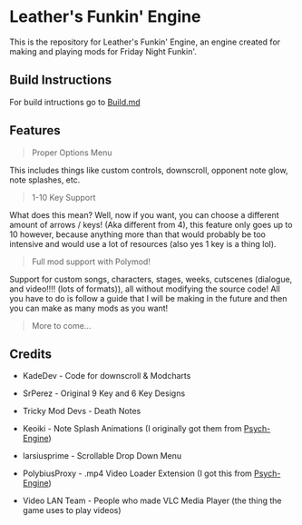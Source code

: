 # Leather's Funkin' Engine

This is the repository for Leather's Funkin' Engine, an engine created for making and playing mods for Friday Night Funkin'.

## Build Instructions

For build intructions go to [Build.md](https://github.com/Leather128/LeathersFunkinEngine/blob/master/Build.md)

## Features

> Proper Options Menu

This includes things like custom controls, downscroll, opponent note glow, note splashes, etc.

> 1-10 Key Support

What does this mean? Well, now if you want, you can choose a different amount of arrows / keys! (Aka different from 4), this feature only goes up to 10 however, because anything more than that would probably be too intensive and would use a lot of resources (also yes 1 key is a thing lol).

> Full mod support with Polymod!

Support for custom songs, characters, stages, weeks, cutscenes (dialogue, and video!!!! (lots of formats)), all without modifying the source code! All you have to do is follow a guide that I will be making in the future and then you can make as many mods as you want!

> More to come...

## Credits

* KadeDev - Code for downscroll & Modcharts

* SrPerez - Original 9 Key and 6 Key Designs

* Tricky Mod Devs - Death Notes

* Keoiki - Note Splash Animations (I originally got them from [Psych-Engine](https://github.com/ShadowMario/FNF-PsychEngine))

* larsiusprime - Scrollable Drop Down Menu

* PolybiusProxy - .mp4 Video Loader Extension (I got this from [Psych-Engine](https://github.com/ShadowMario/FNF-PsychEngine))

* Video LAN Team - People who made VLC Media Player (the thing the game uses to play videos)